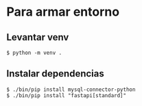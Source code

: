 # Para armar entorno  

## Levantar venv  

```
$ python -m venv .
```  

## Instalar dependencias  

```
$ ./bin/pip install mysql-connector-python
$ ./bin/pip install "fastapi[standard]"
```  
